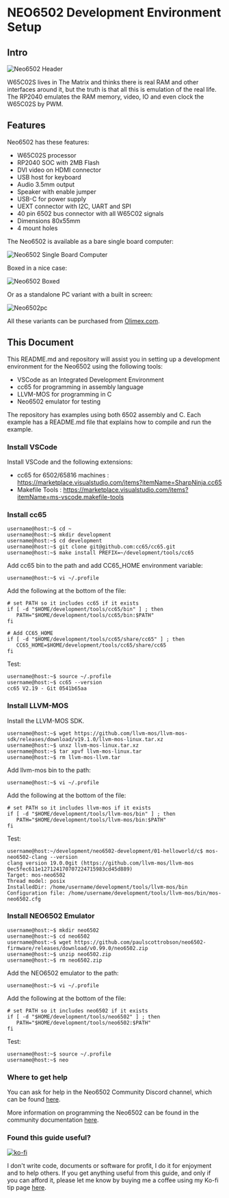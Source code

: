 # NEO6502 Development Environment Setup

## Intro

![Neo6502 Header](https://github.com/andymccall/neo6502-development/blob/main/assets/header.jpg?raw=true)

W65C02S lives in The Matrix and thinks there is real RAM and other interfaces around it, but the truth is that all this is emulation of the real life. The RP2040 emulates the RAM memory, video, IO and even clock the W65C02S by PWM.

## Features

Neo6502 has these features:

* W65C02S processor
* RP2040 SOC with 2MB Flash
* DVI video on HDMI connector
* USB host for keyboard
* Audio 3.5mm output
* Speaker with enable jumper
* USB-C for power supply
* UEXT connector with I2C, UART and SPI
* 40 pin 6502 bus connector with all W65C02 signals
* Dimensions 80x55mm
* 4 mount holes

The Neo6502 is available as a bare single board computer:

![Neo6502 Single Board Computer](https://github.com/andymccall/neo6502-development/blob/main/assets/neo6502.jpg?raw=true)

Boxed in a nice case:

![Neo6502 Boxed](https://github.com/andymccall/neo6502-development/blob/main/assets/neo6502-boxed.jpg?raw=true)

Or as a standalone PC variant with a built in screen:

![Neo6502pc](https://github.com/andymccall/neo6502-development/blob/main/assets/neo6502pc.jpg?raw=true)

All these variants can be purchased from [Olimex.com](https://www.olimex.com/).

## This Document

This README.md and repository will assist you in setting up a development environment for the Neo6502 using the following tools:

- VSCode as an Integrated Development Environment
- cc65 for programming in assembly language
- LLVM-MOS for programming in C
- Neo6502 emulator for testing

The repository has examples using both 6502 assembly and C. Each example has a README.md file that explains how to compile and run the example.

### Install VSCode

Install VSCode and the following extensions:

- cc65 for 6502/65816 machines : https://marketplace.visualstudio.com/items?itemName=SharpNinja.cc65
- Makefile Tools : https://marketplace.visualstudio.com/items?itemName=ms-vscode.makefile-tools


### Install cc65

```
username@host:~$ cd ~
username@host:~$ mkdir development
username@host:~$ cd development
username@host:~$ git clone git@github.com:cc65/cc65.git
username@host:~$ make install PREFIX=~/development/tools/cc65
```

Add cc65 bin to the path and add CC65_HOME environment variable:

```
username@host:~$ vi ~/.profile
```

Add the following at the bottom of the file:

```
# set PATH so it includes cc65 if it exists
if [ -d "$HOME/development/tools/cc65/bin" ] ; then
   PATH="$HOME/development/tools/cc65/bin:$PATH"
fi

# Add CC65_HOME
if [ -d "$HOME/development/tools/cc65/share/cc65" ] ; then
   CC65_HOME=$HOME/development/tools/cc65/share/cc65
fi
```

Test:

```
username@host:~$ source ~/.profile
username@host:~$ cc65 --version
cc65 V2.19 - Git 0541b65aa
```

### Install LLVM-MOS

Install the LLVM-MOS SDK.

```
username@host:~$ wget https://github.com/llvm-mos/llvm-mos-sdk/releases/download/v19.1.0/llvm-mos-linux.tar.xz
username@host:~$ unxz llvm-mos-linux.tar.xz
username@host:~$ tar xpvf llvm-mos-linux.tar
username@host:~$ rm llvm-mos-llvm.tar
```
Add llvm-mos bin to the path:

```
username@host:~$ vi ~/.profile
```

Add the following at the bottom of the file:

```
# set PATH so it includes llvm-mos if it exists
if [ -d "$HOME/development/tools/llvm-mos/bin" ] ; then
   PATH="$HOME/development/tools/llvm-mos/bin:$PATH"
fi
```

Test:

```
username@host:~/development/neo6502-development/01-helloworld/c$ mos-neo6502-clang --version
clang version 19.0.0git (https://github.com/llvm-mos/llvm-mos 0ec5fec611e127124170707224715983cd45d889)
Target: mos-neo6502
Thread model: posix
InstalledDir: /home/username/development/tools/llvm-mos/bin
Configuration file: /home/username/development/tools/llvm-mos/bin/mos-neo6502.cfg
```

### Install NEO6502 Emulator

```
username@host:~$ mkdir neo6502
username@host:~$ cd neo6502
username@host:~$ wget https://github.com/paulscottrobson/neo6502-firmware/releases/download/v0.99.0/neo6502.zip
username@host:~$ unzip neo6502.zip
username@host:~$ rm neo6502.zip
```

Add the NEO6502 emulator to the path:

```
username@host:~$ vi ~/.profile
```

Add the following at the bottom of the file:

```
# set PATH so it includes neo6502 if it exists
if [ -d "$HOME/development/tools/neo6502" ] ; then
   PATH="$HOME/development/tools/neo6502:$PATH"
fi
```

Test:

```
username@host:~$ source ~/.profile
username@host:~$ neo
```

### Where to get help

You can ask for help in the Neo6502 Community Discord channel, which can be found [here](https://discord.gg/cvhcCpPbbs).

More information on programming the Neo6502 can be found in the community documentation [here](https://neo6502.com/).

### Found this guide useful?

[![ko-fi](https://ko-fi.com/img/githubbutton_sm.svg)](https://ko-fi.com/andymccall)

I don't write code, documents or software for profit, I do it for enjoyment and to help others. If you get anything useful from this guide, and only if you can afford it, please let me know by buying me a coffee using my Ko-fi tip page [here](https://ko-fi.com/andymccall).